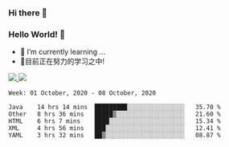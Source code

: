 ### Hi there 👋
### Hello World! 🙌

- 🌱 I’m currently learning ...
- 📖目前正在努力的学习之中!

<a href="https://github.com/anuraghazra/github-readme-stats">
  <img src="https://github-readme-stats.vercel.app/api?username=keyboardWithDream&show_icons=true&repo=github-readme-stats" />
</a>
<a href="https://github.com/anuraghazra/convoychat">
  <img src="https://github-readme-stats.vercel.app/api/top-langs/?username=keyboardWithDream&layout=compact&repo=convoychat" />
</a>



<!--START_SECTION:waka-->
```text
Week: 01 October, 2020 - 08 October, 2020

Java    14 hrs 14 mins  █████████░░░░░░░░░░░░░░░░   35.70 % 
Other   8 hrs 36 mins   █████▒░░░░░░░░░░░░░░░░░░░   21.60 % 
HTML    6 hrs 7 mins    ████░░░░░░░░░░░░░░░░░░░░░   15.34 % 
XML     4 hrs 56 mins   ███░░░░░░░░░░░░░░░░░░░░░░   12.41 % 
YAML    3 hrs 32 mins   ██▒░░░░░░░░░░░░░░░░░░░░░░   08.87 % 
```
<!--END_SECTION:waka-->
